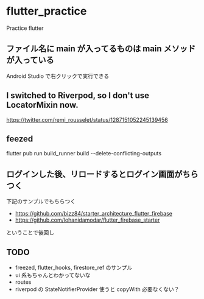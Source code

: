 # flutter_practice

Practice flutter

## ファイル名に main が入ってるものは main メソッドが入っている

Android Studio で右クリックで実行できる

## I switched to Riverpod, so I don't use LocatorMixin now.

https://twitter.com/remi_rousselet/status/1287151052245139456

## feezed

flutter pub run build_runner build --delete-conflicting-outputs

## ログインした後、リロードするとログイン画面がちらつく

下記のサンプルでもちらつく

- https://github.com/bizz84/starter_architecture_flutter_firebase
- https://github.com/lohanidamodar/flutter_firebase_starter

ということで後回し

## TODO

- freezed, flutter_hooks, firestore_ref のサンプル
- ui 系もちゃんとわかってないな
- routes
- riverpod の StateNotifierProvider 使うと copyWith 必要なくない？
